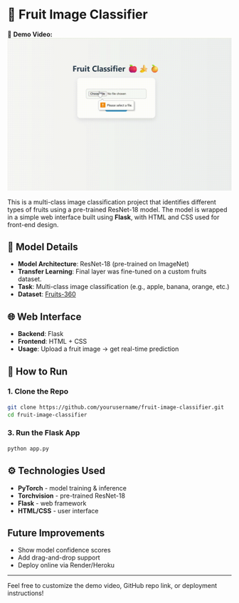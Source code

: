 # 🍓 Fruit Image Classifier

🎥 **Demo Video:**  
![Demo Video](Recording%202025-06-21%20133459.gif)

This is a multi-class image classification project that identifies different types of fruits using a pre-trained ResNet-18 model. The model is wrapped in a simple web interface built using **Flask**, with HTML and CSS used for front-end design.

## 🧠 Model Details

- **Model Architecture**: ResNet-18 (pre-trained on ImageNet)
- **Transfer Learning**: Final layer was fine-tuned on a custom fruits dataset.
- **Task**: Multi-class image classification (e.g., apple, banana, orange, etc.)
- **Dataset**: [Fruits-360](https://www.kaggle.com/moltean/fruits) 

## 🌐 Web Interface

- **Backend**: Flask
- **Frontend**: HTML + CSS
- **Usage**: Upload a fruit image → get real-time prediction

## 🚀 How to Run

### 1. Clone the Repo
```bash
git clone https://github.com/yourusername/fruit-image-classifier.git
cd fruit-image-classifier
```

### 3. Run the Flask App
```bash
python app.py
```

## ⚙️ Technologies Used

- **PyTorch** - model training & inference
- **Torchvision** - pre-trained ResNet-18
- **Flask** - web framework
- **HTML/CSS** - user interface

##  Future Improvements

- Show model confidence scores
- Add drag-and-drop support
- Deploy online via Render/Heroku

---

Feel free to customize the demo video, GitHub repo link, or deployment instructions!
